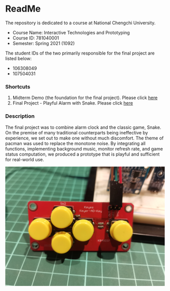 # ReadMe
The repository is dedicated to a course at National Chengchi University.
* Course Name: Interactive Technologies and Prototyping
* Course ID: 781040001
* Semester: Spring 2021 (1092)

The student IDs of the two primarily responsible for the final project are listed below:
* 106308049
* 107504031

### Shortcuts
1. Midterm Demo (the foundation for the final project). Please click [here](https://github.com/xczian/nccu_prototype/tree/master/midterm)
2. Final Project - Playful Alarm with Snake. Please click [here](https://github.com/xczian/nccu_prototype/tree/master/final)

### Description
The final project was to combine alarm clock and the classic game, Snake. On the premise of many traditional counterparts being ineffective by experience, we set out to make one without much discomfort. The theme of pacman was used to replace the monotone noise. By integrating all functions, implementing background music, monitor refresh rate, and game status computation, we produced a prototype that is playful and sufficient for real-world use.

![](./img/controller.jpg)
